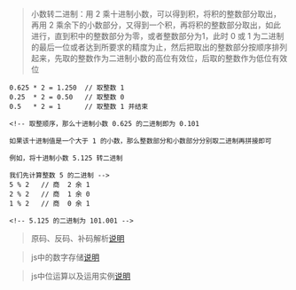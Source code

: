 > 小数转二进制：用 2 乘十进制小数，可以得到积，将积的整数部分取出，再用 2 乘余下的小数部分，又得到一个积，再将积的整数部分取出，如此进行，直到积中的整数部分为零，或者整数部分为1，此时 0 或 1 为二进制的最后一位或者达到所要求的精度为止，然后把取出的整数部分按顺序排列起来，先取的整数作为二进制小数的高位有效位，后取的整数作为低位有效位
```
0.625 * 2 = 1.250  // 取整数 1
0.25  * 2 = 0.50   // 取整数 0
0.5   * 2 = 1	   // 取整数 1 并结束

<!-- 取整顺序，那么十进制小数 0.625 的二进制即为 0.101

如果该十进制值是一个大于 1 的小数，那么整数部分和小数部分分别取二进制再拼接即可

例如，将十进制小数 5.125 转二进制

我们先计算整数 5 的二进制 -->
5 % 2 	// 商  2 余 1
2 % 2 	// 商  1 余 0
1 % 2 	// 商  0 余 1

<!-- 5.125 的二进制为 101.001 -->
``` 
> 原码、反码、补码解析[说明](https://juejin.cn/post/6897949585558208525)

> js中的数字存储[说明](https://juejin.cn/post/6897949585558208525)

> js中位运算以及运用实例[说明](https://juejin.cn/post/6900710763657166855)